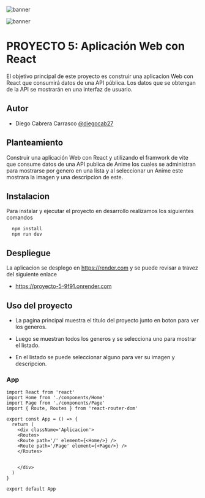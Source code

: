 ![banner](https://github.com/diegocab27/proyecto1/assets/162330383/d1251c1c-916c-4b7c-b57b-cab573e44281)

![banner](https://github.com/diegocab27/proyecto1/assets/162330383/d1251c1c-916c-4b7c-b57b-cab573e44281)

# PROYECTO 5: Aplicación Web con React

El objetivo principal de este proyecto es construir una aplicacion Web con React que consumirá datos de una API pública. Los datos que se obtengan de la API se mostrarán en una interfaz de usuario.

## Autor
- Diego Cabrera Carrasco  [@diegocab27](https://www.github.com/diegocab27)

## Planteamiento

Construir una aplicación Web con React y utilizando el framwork de vite que consume datos de una API publica de Anime los cuales se administran para mostrarse por genero en una lista y al seleccionar un Anime este mostrara la imagen y una descripcion de este.

## Instalacion 

Para instalar y ejecutar el proyecto en desarrollo realizamos los siguientes comandos

```
  npm install 
  npm run dev
```


## Despliegue

La aplicacion se desplego en https://render.com y se puede revisar a travez del siguiente enlace

- https://proyecto-5-9f91.onrender.com



## Uso del proyecto

- La pagina principal muestra el titulo del proyecto junto en boton para ver los generos.



- Luego se muestran todos los generos y se selecciona uno para mostrar el listado.



- En el listado se puede seleccionar alguno para ver su imagen y descripcion.




### App

```
import React from 'react'
import Home from './components/Home'
import Page from './components/Page'
import { Route, Routes } from 'react-router-dom'

export const App = () => {
  return (
    <div className='Aplicacion'>
    <Routes>
    <Route path='/' element={<Home/>} />
    <Route path='/Page' element={<Page/>} />
    </Routes>


    </div>
  )
}

export default App


```

